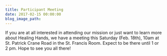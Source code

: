 ```yaml
---
title: Participant Meeting
date: 2017-02-15 00:00:00
blog_image_path:
---
```


If you are at all interested in attending our mission or just want to learn more about Healing Hands, we have a meeting this Saturday (Feb. 18th), 10am at St. Patrick Crane Road in the St. Francis Room. Expect to be there until 1 or 2 pm. Hope to see you all there!